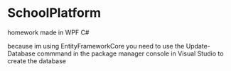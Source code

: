 # SchoolPlatform

homework made in WPF C#

because im using EntityFrameworkCore you need to use the Update-Database commmand in the package manager console in Visual Studio to create the database
